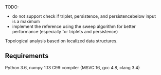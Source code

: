 TODO:
- do not support check if triplet, persistence, and persistencebelow input is a maximum
- implement the reference using the sweep algorithm for better performance (especially for triplets and persistence)

Topological analysis based on localized data structures.


Requirements
---------------
Python 3.6, numpy 1.13
C99 compiler (MSVC 16, gcc 4.8, clang 3.4)